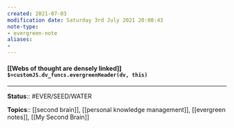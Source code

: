 ```yaml
---
created: 2021-07-03
modification date: Saturday 3rd July 2021 20:08:43
note-type: 
- evergreen-note
aliases:
- 
---
```


#### [[Webs of thought are densely linked]] `$=customJS.dv_funcs.evergreenHeader(dv, this)`


---

**Status**:: #EVER/SEED/WATER  

**Topics**::  [[second brain]], [[personal knowledge management]], [[evergreen notes]], [[My Second Brain]] 
	
